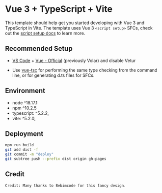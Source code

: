 # Vue 3 + TypeScript + Vite

This template should help get you started developing with Vue 3 and TypeScript in Vite. The template uses Vue 3 `<script setup>` SFCs, check out the [script setup docs](https://v3.vuejs.org/api/sfc-script-setup.html#sfc-script-setup) to learn more.

## Recommended Setup

- [VS Code](https://code.visualstudio.com/) + [Vue - Official](https://marketplace.visualstudio.com/items?itemName=Vue.volar) (previously Volar) and disable Vetur

- Use [vue-tsc](https://github.com/vuejs/language-tools/tree/master/packages/tsc) for performing the same type checking from the command line, or for generating d.ts files for SFCs.

## Environment

- node ^18.17.1
- npm ^10.2.5
- typescript: ^5.2.2,
- vite: ^5.2.0,

## Deployment
```bash
npm run build
git add dist -f
git commit -m "deploy"
git subtree push --prefix dist origin gh-pages
```

## Credit
`Credit: Many thanks to Bebimcode for this fancy design.`